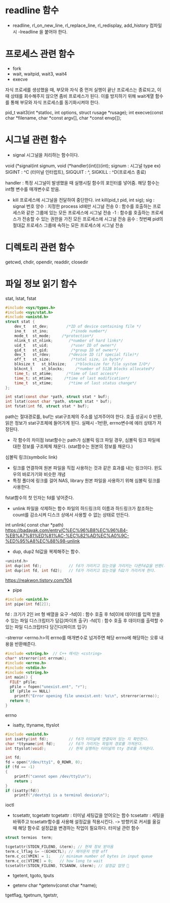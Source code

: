 # readline 함수
- readline, rl_on_new_line, rl_replace_line, rl_redisplay, add_history
컴파일시 -lreadline 을 붙어야 한다.

# 프로세스 관련 함수
- fork
- wait, waitpid, wait3, wait4
- execve

자식 프로세를 생성했을 때, 부모와 자식 중 먼저 실행이 끝난 프로세스는 종료되고, 이 때 상태를 회수해주지 않으면 좀비 프로세스가 된다. 이를 방지하기 위해 wait계열 함수를 통해 부모와 자식 프로세스를 동기화시켜야 한다.

pid_t wait3(int *statloc, int options, struct rusage *rusage);
int execve(const char *filename, char *const argv[], char *const envp[]);

# 시그널 관련 함수
- signal
시그널을 처리하는 함수이다.

void	(*signal(int signum, void (*handler)(int)))(int);
signum : 시그널 type
ex) SIGINT : ^C (터미널 인터럽트), SIGQUIT : ^\, SIGKILL : ^D(프로세스 종료)

handler : 특정 시그널이 발생했을 때 실행시킬 함수의 포인터를 넣어줌. 해당 함수는 int형 변수를 매개변수로 받음.

- kill
프로세스에 시그널을 전달하여 중단한다.
int kill(pid_t pid, int sig);
sig : signal 번호
양수 : 지정한 process id에만 시그널 전송
0 : 함수를 호출하는 프로세스와 같은 그룹에 있는 모든 프로세스에 시그널 전송
-1 : 함수를 호출하는 프로세스가 전송할 수 있는 권한을 가진 모든 프로세스에 시그널 전송
음수 : 첫번째 pid의 절대값 프로세스 그룹에 속하는 모든 프로세스에 시그널 전송

# 디렉토리 관련 함수
getcwd, chdir, opendir, readdir, closedir

# 파일 정보 읽기 함수
stat, lstat, fstat
```C
#include <sys/types.h>
#include <sys/stat.h>
#include <unistd.h>
struct stat {
	dev_t	st_dev;        /*ID of device containing file */
	ino_t	st_ino;          /*inode number*/
	mode_t	st_mode;     /*protection*/
	nlink_t	st_nlink;       /*number of hard links*/
	uid_t	st_uid;          /*user ID of owner*/
	gid_t	st_gid;          /*group ID of owner*/
	dev_t	st_rdev;        /*device ID (if special file)*/
	off_t	st_size;         /*total size, in byte*/
	blksize_t	st_blksize;    /*blocksize for file system I/O*/
	blkcnt_t	st_blocks;     /*number of 512B blocks allocated*/
	time_t;	st_atime;      /*time of last access*/
	time_t;	st_mtime;     /*time of last modification*/
	time_t	st_xtime;       /*time of last status change*/
};

int stat(const char *path, struct stat * buf);
int lstat(const char *path, struct stat * buf);
int fstat(int fd, struct stat * buf);
```
path는 절대경로를, buf는 stat구조체의 주소를 넘겨주어야 한다.
호출 성공시 0 반환, 읽은 정보가 stat구조체에 들어가게 된다.
실패시 -1반환, errno변수에 에러 상태가 저장된다.

* 각 함수의 차이점
lstat함수는 path가 심볼릭 링크 파일 경우, 심볼릭 링크 파일에 대한 정보를 구조제체 채운다.
(stat함수는  원본의 정보를 채운다.)

심볼릭 링크(symbolic link)
- 링크를 연결하여 원본 파일을 직접 사용하는 것과 같은 효과를 내는 링크이다.  윈도우의 바로가기와 비슷한 개념
- 특정 폴더에 링크를 걸어 NAS, library 원본 파일을 사용하기 위해 심볼릭 링크를 사용한다.

fstat함수의 첫 인자는 fd를 넣어준다.


- unlink
파일을 삭제하는 함수
파일의 하드링크의 이름과 하드링크가 참조하는 count를 감소시켜
디스크 상에서 사용할 수 없는 상태로 만든다.

int unlink( const char *path)
https://badayak.com/entry/C%EC%96%B8%EC%96%B4-%EB%A7%81%ED%81%AC-%EC%82%AD%EC%A0%9C-%ED%95%A8%EC%88%98-unlink




- dup, dup2
fd값을 복제해주는 함수.
```C
<unistd.h>
int dup(int fd);			// fd가 가리키고 있는것을 가리키는 다른fd값을 반환(최솟값)
int dup(int fd, int fd2);	// fd가 가리키고 있는것을 fd2가 가리키게 한다.
```
https://reakwon.tistory.com/104


- pipe
```C
#include <unistd.h>
int pipe(int fd[2]);
```
fd : 크기가 2인 int 형 배열을 요구
-fd[0] : 함수 호출 후 fd[0]에 데이터를 입력 받을 수 있는 파일 디스크립터가 담김(파이프 출구)
-fd[1] : 함수 호출 후 데이터를 출력할 수 있는 파일 디스크립터다 담긴다(파이프 입구)


-strerror
<errno.h>의 errno를 매개변수로 넘겨주면 해당 errno에 해당하는 오류 내용을 반환해준다.
```C
#include <string.h>  // C++ 에서는 <cstring>
char* strerror(int errnum);
#include <errno.h>
#include <stdio.h>
#include <string.h>
int main() {
  FILE* pFile;
  pFile = fopen("unexist.ent", "r");
  if (pFile == NULL)
    printf("Error opening file unexist.ent: %s\n", strerror(errno));
  return 0;
}
```

errno

- isatty, ttyname, ttyslot
```C
#include <unistd.h>
int isatty(int fd);			// fd가 터미널에 연결되어 있는 지 확인한다.
char *ttyname(int fd);		// fd가 가리키는 파일의 경로를 가져온다.
int ttyslot(void);			// 현재 실행하는 터미널의 tty 경로를 가져온다.

int fd;
fd = open("/dev/tty1", O_RDWR, 0);
if (fd == -1)
{
	printf("cannot open /dev/tty1\n");
	return ;
}
if (isatty(fd))
	printf("/devtty1 is a terminal device\n");
```


ioctl

- tcsetattr, tcgetattr
tcgetattr : 터미널 세팅값을 얻어오는 함수
tcsetattr : 세팅을 바꿔주고 tcsetattr함수를 사용해 설정값을 적용시킨다.
-> 방향키로 커서를 옮길 때 해당 함수로 설정값을 변경하는 작업이 필요하다.
터미널 관련 함수
```C
struct termios	term;

tcgetattr(STDIN_FILENO, &term); // 현재 정보 받아옴
term.c_lflag &= ~(ECHOCTL);	// 제어문자 반향 off
term.c_cc[VMIN] = 1;	// minimum number of bytes in input queue
term.c_cc[VTIME] = 0;	// how long to wait
tcsetattr(STDIN_FILENO, TCSANOW, &term); // 설정값 업뎃 🤗
```

- tgetent, tgoto, tputs

- getenv
char *getenv(const char *name);

tgetflag, tgetnum, tgetstr,
